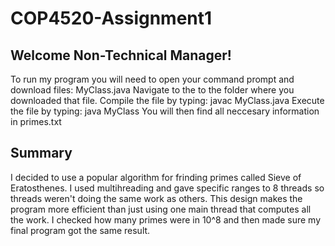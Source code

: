 # COP4520-Assignment1

## Welcome Non-Technical Manager!

To run my program you will need to open your command prompt and download files: MyClass.java
Navigate to the to the folder where you downloaded that file.
Compile the file by typing: javac MyClass.java
Execute the file by typing: java MyClass
You will then find all neccesary information in primes.txt

## Summary

I decided to use a popular algorithm for frinding primes called Sieve of Eratosthenes.
I used multihreading and gave specific ranges to 8 threads so threads weren't doing the same work as others.
This design makes the program more efficient than just using one main thread that computes all the work. I checked how many primes were in 10^8 and then made sure my final program got the same result.
